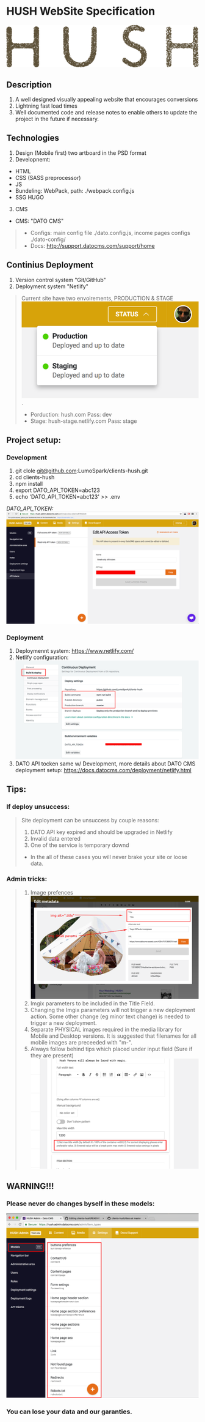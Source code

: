 # HUSH WebSite Specification
![](themes/hush/src/images-theme/logo-dark.svg)

## Description
1. A well designed visually appealing website that encourages conversions
2. Lightning fast load times
3. Well documented code and release notes to enable others to update the project in the future
if necessary.

## Technologies
1. Design (Mobile first) two artboard in the PSD format
2. Developnemt:
- HTML
- CSS (SASS preprocessor)
- JS
- Bundeling: WebPack, path: ./webpack.config.js
- SSG HUGO
3. CMS
- CMS: "DATO CMS"
> - Configs: main config file ./dato.config.js, income pages configs ./dato-config/
> - Docs: http://support.datocms.com/support/home

## Continius Deployment
1. Version control system "Git/GitHub"
2. Deployment system "Netlify"
> Current site have two envoirements, PRODUCTION & STAGE ![](./docs/deploy-environments.png).
> - Porduction: hush.com Pass: dev
> - Stage: hush-stage.netlify.com Pass: stage

## Project setup:
### Development
1. git clole git@github.com:LumoSpark/clients-hush.git
2. cd clients-hush
3. npm install
4. export DATO_API_TOKEN=abc123
5. echo 'DATO_API_TOKEN=abc123' >> .env

*DATO_API_TOKEN: ![](./docs/api-token.png)*

### Deployment
1. Deploymennt system: https://www.netlify.com/
2. Netlify configuration:
![](./docs/deploy-settings.png)
3. DATO API tocken same w/ Development, more details about DATO CMS deployment setup: https://docs.datocms.com/deployment/netlify.html

## Tips:
### If deploy unsuccess:
> Site deployment can be unsuccess by couple reasons:
> 1. DATO API key expired and should be upgraded in Netlify 
> 2. Invalid data entered
> 3. One of the service is temporary downd
> * In the all of these cases you will never brake your site or loose data.
### Admin tricks:
> 1. Image prefences
> ![](./docs/images-setup.png)
> 1. Imgix parameters to be included in the Title Field.
> 3. Changing the Imgix parameters will not trigger a new deployment action. Some other change (eg minor text change) is needed to trigger a new deployment.
> 4. Separate PHYSICAL images required in the media library for Mobile and Desktop versions. It is suggested that filenames for all mobile images are preceeded with "m-". 
> 2. Always follow behind tips which placed under input field (Sure if they are present)
> ![](./docs/tips.png)

## WARNING!!!
### Please never do changes byself in these models:
![](./docs/danger.png)
### You can lose your data and our garanties.
